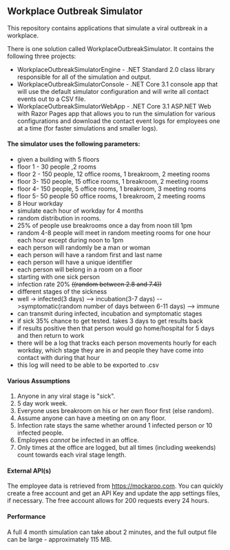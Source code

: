 ## Workplace Outbreak Simulator
This repository contains applications that simulate a viral outbreak in a workplace.

There is one solution called WorkplaceOutbreakSimulator. It contains the following three projects:
* WorkplaceOutbreakSimulatorEngine - .NET Standard 2.0 class library responsible for all of the simulation and output.
* WorkplaceOutbreakSimulatorConsole - .NET Core 3.1 console app that will use the default simulator configuration and will write all contact events out to a CSV file.
* WorkplaceOutbreakSimulatorWebApp - .NET Core 3.1 ASP.NET Web with Razor Pages app that allows you to run the simulation for various configurations and download the contact event logs for employees one at a time (for faster simulations and smaller logs).

#### The simulator uses the following parameters:

* given a building with 5 floors 
* floor 1 - 30 people ,2 rooms
* floor 2 - 150 people, 12 office rooms, 1 breakroom, 2 meeting rooms
* floor 3- 150 people, 15 office rooms, 1 breakroom, 2 meeting rooms
* floor 4- 150 people, 5 office rooms, 1 breakroom, 3 meeting rooms
* floor 5- 50 people 50 office rooms, 1 breakroom, 2 meeting rooms
* 8 Hour workday
* simulate each hour of workday for 4 months
* random distribution in rooms.
* 25% of people use breakrooms once a day from noon till 1pm
* random 4-8 people will meet in random meeting rooms for one hour each hour except during noon to 1pm
* each person will randomly be a man or woman
* each person will have a random first and last name
* each person will have a unique identifier
* each person will belong in a room on a floor
* starting with one sick person
* infection rate 20% ~~((random between 2.8 and 7.4))~~
* different stages of the sickness
* well -> infected(3 days) --> incubation(3-7 days) -->symptomatic(random number of days between 6-11 days) --> immune
* can transmit during infected, incubation and symptomatic stages
* if sick 35% chance to get tested. takes 3 days to get results back
* if results positive then that person would go home/hospital for 5 days and then return to work
* there will be a log that tracks each person movements hourly for each workday, which stage they are in and people they have come into contact with during that hour
* this log will need to be able to be exported to .csv

#### Various Assumptions

1. Anyone in any viral stage is "sick".
2. 5 day work week.
3. Everyone uses breakroom on his or her own floor first (else random).
4. Assume anyone can have a meeting on on any floor.
5. Infection rate stays the same whether around 1 infected person or 10 infected people.
6. Employees *cannot* be infected in an office.
7. Only times at the office are logged, but all times (including weekends) count towards each viral stage length.

#### External API(s)

The employee data is retrieved from https://mockaroo.com. You can quickly create a free account and get an API Key and update the app settings files, if necessary. The free account allows for 200 requests every 24 hours.

#### Performance

A full 4 month simulation can take about 2 minutes, and the full output file can be large - approximately 115 MB.
